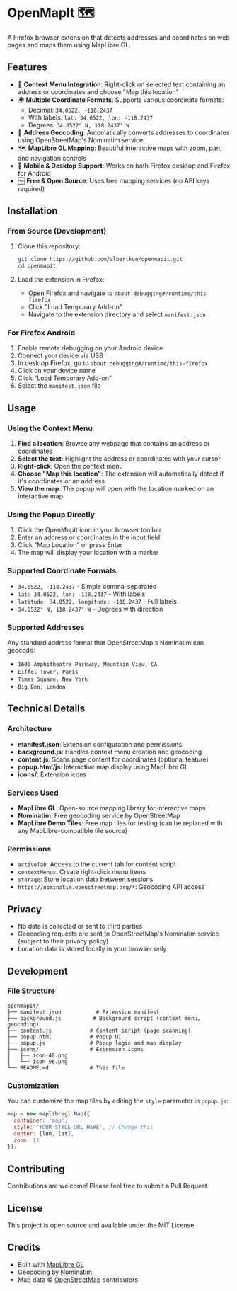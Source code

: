 # OpenMapIt 🗺️

A Firefox browser extension that detects addresses and coordinates on web pages and maps them using MapLibre GL.

## Features

- 🎯 **Context Menu Integration**: Right-click on selected text containing an address or coordinates and choose "Map this location"
- 🌍 **Multiple Coordinate Formats**: Supports various coordinate formats:
  - Decimal: `34.0522, -118.2437`
  - With labels: `lat: 34.0522, lon: -118.2437`
  - Degrees: `34.0522° N, 118.2437° W`
- 📍 **Address Geocoding**: Automatically converts addresses to coordinates using OpenStreetMap's Nominatim service
- 🗺️ **MapLibre GL Mapping**: Beautiful interactive maps with zoom, pan, and navigation controls
- 📱 **Mobile & Desktop Support**: Works on both Firefox desktop and Firefox for Android
- 🆓 **Free & Open Source**: Uses free mapping services (no API keys required)

## Installation

### From Source (Development)

1. Clone this repository:
   ```bash
   git clone https://github.com/albertkun/openmapit.git
   cd openmapit
   ```

2. Load the extension in Firefox:
   - Open Firefox and navigate to `about:debugging#/runtime/this-firefox`
   - Click "Load Temporary Add-on"
   - Navigate to the extension directory and select `manifest.json`

### For Firefox Android

1. Enable remote debugging on your Android device
2. Connect your device via USB
3. In desktop Firefox, go to `about:debugging#/runtime/this-firefox`
4. Click on your device name
5. Click "Load Temporary Add-on"
6. Select the `manifest.json` file

## Usage

### Using the Context Menu

1. **Find a location**: Browse any webpage that contains an address or coordinates
2. **Select the text**: Highlight the address or coordinates with your cursor
3. **Right-click**: Open the context menu
4. **Choose "Map this location"**: The extension will automatically detect if it's coordinates or an address
5. **View the map**: The popup will open with the location marked on an interactive map

### Using the Popup Directly

1. Click the OpenMapIt icon in your browser toolbar
2. Enter an address or coordinates in the input field
3. Click "Map Location" or press Enter
4. The map will display your location with a marker

### Supported Coordinate Formats

- `34.0522, -118.2437` - Simple comma-separated
- `lat: 34.0522, lon: -118.2437` - With labels
- `latitude: 34.0522, longitude: -118.2437` - Full labels
- `34.0522° N, 118.2437° W` - Degrees with direction

### Supported Addresses

Any standard address format that OpenStreetMap's Nominatim can geocode:
- `1600 Amphitheatre Parkway, Mountain View, CA`
- `Eiffel Tower, Paris`
- `Times Square, New York`
- `Big Ben, London`

## Technical Details

### Architecture

- **manifest.json**: Extension configuration and permissions
- **background.js**: Handles context menu creation and geocoding
- **content.js**: Scans page content for coordinates (optional feature)
- **popup.html/js**: Interactive map display using MapLibre GL
- **icons/**: Extension icons

### Services Used

- **MapLibre GL**: Open-source mapping library for interactive maps
- **Nominatim**: Free geocoding service by OpenStreetMap
- **MapLibre Demo Tiles**: Free map tiles for testing (can be replaced with any MapLibre-compatible tile source)

### Permissions

- `activeTab`: Access to the current tab for content script
- `contextMenus`: Create right-click menu items
- `storage`: Store location data between sessions
- `https://nominatim.openstreetmap.org/*`: Geocoding API access

## Privacy

- No data is collected or sent to third parties
- Geocoding requests are sent to OpenStreetMap's Nominatim service (subject to their privacy policy)
- Location data is stored locally in your browser only

## Development

### File Structure

```
openmapit/
├── manifest.json           # Extension manifest
├── background.js          # Background script (context menu, geocoding)
├── content.js            # Content script (page scanning)
├── popup.html            # Popup UI
├── popup.js              # Popup logic and map display
├── icons/                # Extension icons
│   ├── icon-48.png
│   └── icon-96.png
└── README.md             # This file
```

### Customization

You can customize the map tiles by editing the `style` parameter in `popup.js`:

```javascript
map = new maplibregl.Map({
  container: 'map',
  style: 'YOUR_STYLE_URL_HERE', // Change this
  center: [lon, lat],
  zoom: 13
});
```

## Contributing

Contributions are welcome! Please feel free to submit a Pull Request.

## License

This project is open source and available under the MIT License.

## Credits

- Built with [MapLibre GL](https://maplibre.org/)
- Geocoding by [Nominatim](https://nominatim.openstreetmap.org/)
- Map data © [OpenStreetMap](https://www.openstreetmap.org/) contributors